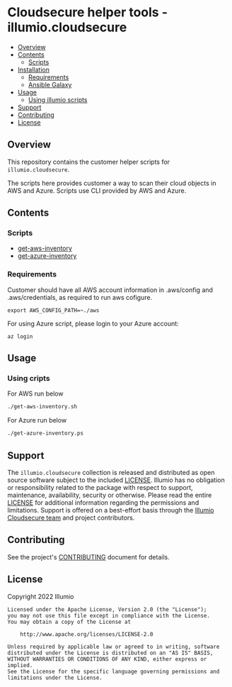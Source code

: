 # Cloudsecure helper tools - illumio.cloudsecure  


- [Overview](#overview)
- [Contents](#contents)
    - [Scripts](#modules)
- [Installation](#installation)
    - [Requirements](#requirements)
    - [Ansible Galaxy](#ansible-galaxy)
- [Usage](#usage)
    - [Using illumio scripts](#using-illumio-scripts)
- [Support](#support)
- [Contributing](#contributing)
- [License](#license)

## Overview  

This repository contains the customer helper scripts for `illumio.cloudsecure`.  

The scripts here provides customer a way to scan their cloud objects in AWS and Azure. Scripts use CLI provided by AWS and Azure.
## Contents  

### Scripts  

- [get-aws-inventory](get-aws-inventory.sh)
- [get-azure-inventory](get-azure-inventory.ps)

### Requirements  

Customer should have all AWS account information in .aws/config and .aws/credentials, as required to run aws cofigure.

```
export AWS_CONFIG_PATH=~./aws
```

For using Azure script, please login to your Azure account:

```
az login
```

## Usage  

### Using cripts 
For AWS run below
```sh
./get-aws-inventory.sh
```
For Azure run below
```sh
./get-azure-inventory.ps
```

## Support  

The `illumio.cloudsecure` collection is released and distributed as open source software subject to the included [LICENSE](LICENSE). Illumio has no obligation or responsibility related to the package with respect to support, maintenance, availability, security or otherwise. Please read the entire [LICENSE](LICENSE) for additional information regarding the permissions and limitations. Support is offered on a best-effort basis through the [Illumio Cloudsecure team](mailto:cloudsecure@illumio.com) and project contributors.  

## Contributing  

See the project's [CONTRIBUTING](.github/CONTRIBUTING.md) document for details.  

## License  

Copyright 2022 Illumio  

    Licensed under the Apache License, Version 2.0 (the "License");
    you may not use this file except in compliance with the License.
    You may obtain a copy of the License at

        http://www.apache.org/licenses/LICENSE-2.0

    Unless required by applicable law or agreed to in writing, software
    distributed under the License is distributed on an "AS IS" BASIS,
    WITHOUT WARRANTIES OR CONDITIONS OF ANY KIND, either express or implied.
    See the License for the specific language governing permissions and
    limitations under the License.
